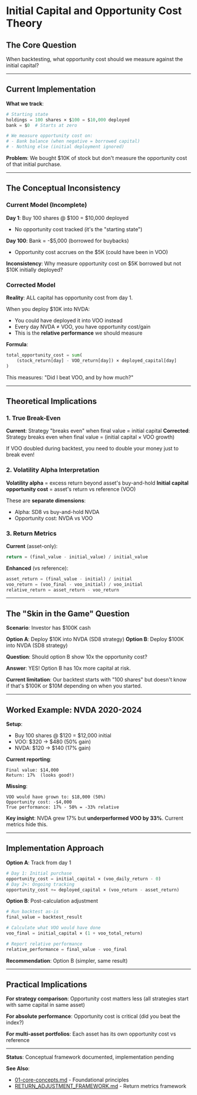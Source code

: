# Initial Capital and Opportunity Cost Theory

## The Core Question

When backtesting, what opportunity cost should we measure against the initial capital?

---

## Current Implementation

**What we track**:
```python
# Starting state
holdings = 100 shares × $100 = $10,000 deployed
bank = $0  # Starts at zero

# We measure opportunity cost on:
# - Bank balance (when negative = borrowed capital)
# - Nothing else (initial deployment ignored)
```

**Problem**: We bought $10K of stock but don't measure the opportunity cost of that initial purchase.

---

## The Conceptual Inconsistency

### Current Model (Incomplete)

**Day 1**: Buy 100 shares @ $100 = $10,000 deployed
- No opportunity cost tracked (it's the "starting state")

**Day 100**: Bank = -$5,000 (borrowed for buybacks)
- Opportunity cost accrues on the $5K (could have been in VOO)

**Inconsistency**: Why measure opportunity cost on $5K borrowed but not $10K initially deployed?

### Corrected Model

**Reality**: ALL capital has opportunity cost from day 1.

When you deploy $10K into NVDA:
- You could have deployed it into VOO instead
- Every day NVDA ≠ VOO, you have opportunity cost/gain
- This is the **relative performance** we should measure

**Formula**:
```python
total_opportunity_cost = sum(
    (stock_return[day] - VOO_return[day]) × deployed_capital[day]
)
```

This measures: "Did I beat VOO, and by how much?"

---

## Theoretical Implications

### 1. True Break-Even

**Current**: Strategy "breaks even" when final value = initial capital
**Corrected**: Strategy breaks even when final value = (initial capital × VOO growth)

If VOO doubled during backtest, you need to double your money just to break even!

### 2. Volatility Alpha Interpretation

**Volatility alpha** = excess return beyond asset's buy-and-hold
**Initial capital opportunity cost** = asset's return vs reference (VOO)

These are **separate dimensions**:
- Alpha: SD8 vs buy-and-hold NVDA
- Opportunity cost: NVDA vs VOO

### 3. Return Metrics

**Current** (asset-only):
```python
return = (final_value - initial_value) / initial_value
```

**Enhanced** (vs reference):
```python
asset_return = (final_value - initial) / initial
voo_return = (voo_final - voo_initial) / voo_initial
relative_return = asset_return - voo_return
```

---

## The "Skin in the Game" Question

**Scenario**: Investor has $100K cash

**Option A**: Deploy $10K into NVDA (SD8 strategy)
**Option B**: Deploy $100K into NVDA (SD8 strategy)

**Question**: Should option B show 10x the opportunity cost?

**Answer**: YES! Option B has 10x more capital at risk.

**Current limitation**: Our backtest starts with "100 shares" but doesn't know if that's $100K or $10M depending on when you started.

---

## Worked Example: NVDA 2020-2024

**Setup**:
- Buy 100 shares @ $120 = $12,000 initial
- VOO: $320 → $480 (50% gain)
- NVDA: $120 → $140 (17% gain)

**Current reporting**:
```
Final value: $14,000
Return: 17%  (looks good!)
```

**Missing**:
```
VOO would have grown to: $18,000 (50%)
Opportunity cost: -$4,000
True performance: 17% - 50% = -33% relative
```

**Key insight**: NVDA grew 17% but **underperformed VOO by 33%**. Current metrics hide this.

---

## Implementation Approach

**Option A**: Track from day 1
```python
# Day 1: Initial purchase
opportunity_cost = initial_capital × (voo_daily_return - 0)
# Day 2+: Ongoing tracking
opportunity_cost += deployed_capital × (voo_return - asset_return)
```

**Option B**: Post-calculation adjustment
```python
# Run backtest as-is
final_value = backtest_result

# Calculate what VOO would have done
voo_final = initial_capital × (1 + voo_total_return)

# Report relative performance
relative_performance = final_value - voo_final
```

**Recommendation**: Option B (simpler, same result)

---

## Practical Implications

**For strategy comparison**: Opportunity cost matters less (all strategies start with same capital in same asset)

**For absolute performance**: Opportunity cost is critical (did you beat the index?)

**For multi-asset portfolios**: Each asset has its own opportunity cost vs reference

---

**Status**: Conceptual framework documented, implementation pending

**See Also**:
- [01-core-concepts.md](01-core-concepts.md) - Foundational principles
- [RETURN_ADJUSTMENT_FRAMEWORK.md](RETURN_ADJUSTMENT_FRAMEWORK.md) - Return metrics framework
